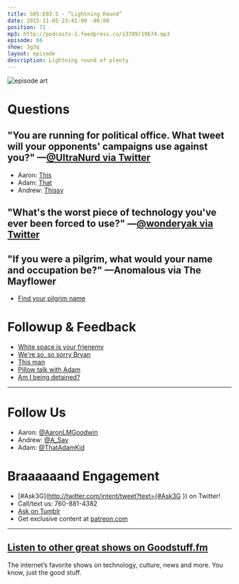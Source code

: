 ```yaml
---
title: S05:E03.5 - “Lightning Round”
date: 2015-11-05 23:41:00 -06:00
position: 71
mp3: http://podcasts-1.feedpress.co/13789/19674.mp3
episode: 66
show: 3g3q
layout: episode
description: Lightning round of plenty
---
```


![episode art][1]

# Questions

## "You are running for political office. What tweet will your opponents' campaigns use against you?" —[@UltraNurd via Twitter][2]

* Aaron: [This][3]
* Adam: [That][4]
* Andrew: [Thissy][5]

## "What's the worst piece of technology you've ever been forced to use?" —[@wonderyak via Twitter][6]

## "If you were a pilgrim, what would your name and occupation be?" —Anomalous via The Mayflower

* [Find your pilgrim name][7]

# Followup & Feedback

* [White space is your frienemy][8]
* [We're so, so sorry Bryan][9]
* [This man][10]
* [Pillow talk with Adam][11]
* [Am I being detained?][12]

***

# Follow Us
* Aaron: [@AaronLMGoodwin](http://twitter.com/aaronlmgoodwin)
* Andrew: [@A_Sav](http://twitter.com/a_sav)
* Adam: [@ThatAdamKid](http://twitter.com/thatadamkid)

# Braaaaaand Engagement
* [#Ask3G](http://twitter.com/intent/tweet?text={#Ask3G }) on Twitter!
* Call/text us: 760-881-4382
* [Ask on Tumblr](http://3g3q.co/ask)
* Get exclusive content at [patreon.com](http://www.patreon.com/3g3q)

***

## [Listen to other great shows on Goodstuff.fm](http://goodstuff.fm/)
The internet’s favorite shows on technology, culture, news and more. You know, just the good stuff.

[1]: http://l.gdwn.co/1kkDE.jpg
[2]: http://twitter.com/UltraNurd/status/643596935270526976
[3]: https://twitter.com/AaronLMGoodwin/status/618527509286498304
[4]: https://twitter.com/ThatAdamKid/status/614521810319601664
[5]: https://twitter.com/A_Sav/status/10181863011
[6]: http://twitter.com/wonderyak/status/656171381009215488
[7]: http://community.sparknotes.com/2013/11/28/whats-your-pilgrim-name
[8]: https://twitter.com/dadstronaut/status/661658510745190400
[9]: https://twitter.com/BryanMBrush/status/662101503914676224
[10]: http://www.thisman.org
[11]: https://twitter.com/ThatAdamKid/status/661931836801617920
[12]: http://youtu.be/1pBougV1JK4
[13]: http://twitter.com/aaronlmgoodwin
[14]: http://twitter.com/a_sav
[15]: http://twitter.com/thatadamkid
[16]: http://3g3q.co/ask
[17]: http://www.patreon.com/3g3q
[18]: http://goodstuff.fm/3g3q/
